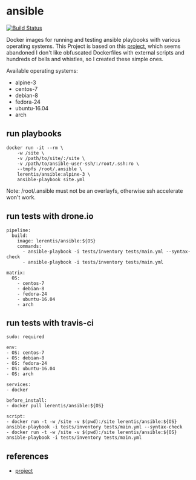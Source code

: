 # ansible  

[![Build Status](https://drone.burntbunch.org/api/badges/lerentis/ansible-container/status.svg)](https://drone.burntbunch.org/lerentis/ansible-container)

Docker images for running and testing ansible playbooks with various operating systems.
This Project is based on this [project](https://github.com/pauvos/ansible), which seems abandoned
I don't like obfuscated Dockerfiles with external scripts and hundreds of bells and whistles, so I created these simple ones.

Available operating systems:

* alpine-3
* centos-7
* debian-8
* fedora-24
* ubuntu-16.04
* arch

## run playbooks

    docker run -it --rm \
        -w /site \
        -v /path/to/site/:/site \
        -v /path/to/ansible-user-ssh/:/root/.ssh:ro \
        --tmpfs /root/.ansible \
        lerentis/ansible:alpine-3 \
        ansible-playbook site.yml

Note: /root/.ansible must not be an overlayfs, otherwise ssh accelerate won't work.

## run tests with drone.io

    pipeline:
      build:
        image: lerentis/ansible:${OS}
        commands:
          - ansible-playbook -i tests/inventory tests/main.yml --syntax-check
          - ansible-playbook -i tests/inventory tests/main.yml

    matrix:
      OS:
        - centos-7
        - debian-8
        - fedora-24
        - ubuntu-16.04
        - arch

## run tests with travis-ci

    sudo: required

    env:
    - OS: centos-7
    - OS: debian-8
    - OS: fedora-24
    - OS: ubuntu-16.04
    - OS: arch

    services:
    - docker

    before_install:
    - docker pull lerentis/ansible:${OS}

    script:
    - docker run -t -w /site -v $(pwd):/site lerentis/ansible:${OS} ansible-playbook -i tests/inventory tests/main.yml --syntax-check
    - docker run -t -w /site -v $(pwd):/site lerentis/ansible:${OS} ansible-playbook -i tests/inventory tests/main.yml

## references

* [project](https://git.burntbunch.org/lerentis/ansible-container)